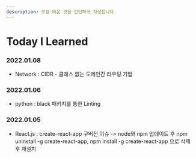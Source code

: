 ```yaml
---
description: 오늘 배운 것을 간단하게 작성합니다.
---
```


# Today I Learned

### 2022.01.08

* Network : CIDR - 클래스 없는 도메인간 라우팅 기법

### 2022.01.06

* python : black 패키지를 통한 Linting

### 2022.01.05

* React.js : create-react-app 구버전 이슈 -> node와 npm 업데이트 후 npm uninstall -g create-react-app, npm install -g create-react-app 으로 삭제 후 재설치
